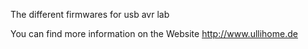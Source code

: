 The different firmwares for usb avr lab

You can find more information on the Website http://www.ullihome.de